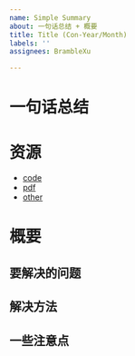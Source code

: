 ```yaml
---
name: Simple Summary
about: 一句话总结 + 概要
title: Title (Con-Year/Month)
labels: ''
assignees: BrambleXu

---
```


# 一句话总结


# 资源

- [code]()
- [pdf]()
- [other]()

# 概要

## 要解决的问题


## 解决方法


## 一些注意点

